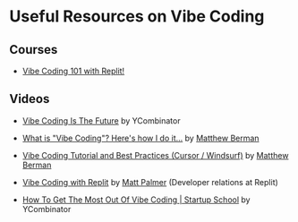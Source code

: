 # Useful Resources on Vibe Coding

## Courses
- [Vibe Coding 101 with Replit!](https://www.deeplearning.ai/short-courses/vibe-coding-101-with-replit/)


## Videos
- [Vibe Coding Is The Future](https://www.youtube.com/watch?v=IACHfKmZMr8&t=163s) by YCombinator
- [What is "Vibe Coding"? Here's how I do it...](https://www.youtube.com/watch?v=5k2-NOh2tk0&t=6s) by [Matthew Berman](https://www.youtube.com/@matthew_berman)
- [Vibe Coding Tutorial and Best Practices (Cursor / Windsurf)](https://www.youtube.com/watch?v=YWwS911iLhg) by [Matthew Berman](https://www.youtube.com/@matthew_berman)

- [Vibe Coding with Replit](https://www.youtube.com/watch?v=5OWurmg41tI) by [Matt Palmer](https://www.youtube.com/@mattpalmer) (Developer relations at Replit)

- [How To Get The Most Out Of Vibe Coding | Startup School](https://www.youtube.com/watch?v=BJjsfNO5JTo&t=1s) by YCombinator
